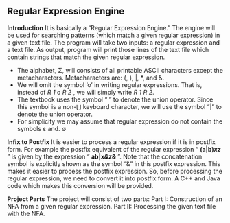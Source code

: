 ## Regular Expression Engine

**Introduction**
It is basically a “Regular Expression Engine.” The engine will be used for
searching patterns (which match a given regular expression) in a given text file. The program will take
two inputs: a regular expression and a text file. As output, program will print those lines of the
text file which contain strings that match the given regular expression.

- The alphabet, Σ, will consists of all printable ASCII characters except the metacharacters.
Metacharacters are: (, ), |, *, and &.
- We will omit the symbol ‘o’ in writing regular expressions. That is, instead of _R 1_ o _R 2_ , we will
    simply write _R 1 R 2_.
- The textbook uses the symbol “ ” to denote the union operator. Since this symbol is a non-⋃
    keyboard character, we will use the symbol “|” to denote the union operator.
- For simplicity we may assume that regular expression do not contain the symbols ε and. ∅

**Infix to Postfix**
It is easier to process a regular expression if it is in postfix form. For example the postfix equivalent of
the regular expression “ **(a|b)*xz*** ” is given by the expression “ **ab|*x&z*&** ”. Note that the
concatenation symbol is explicitly shown as the symbol “&” in this postfix expression. This makes it
easier to process the postfix expression. So, before processing the regular expression, we need to
convert it into postfix form. A C++ and Java code which makes this conversion will be provided.

**Project Parts**
The project will consist of two parts:
Part I: Construction of an NFA from a given regular expression.
Part II: Processing the given text file with the NFA.
